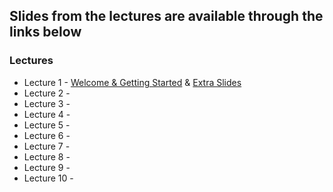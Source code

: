 ## Slides from the lectures are available through the links below

### Lectures
- Lecture 1 - [Welcome & Getting Started](https://github.com/tisimpson/pbi/blob/main/lecture_slides/pbi_lecture1_2024.pdf) & [Extra Slides](https://github.com/tisimpson/pbi/blob/main/lecture_slides/pbi_intro_extra_2024.pdf)
- Lecture 2 - 
- Lecture 3 - 
- Lecture 4 - 
- Lecture 5 - 
- Lecture 6 - 
- Lecture 7 - 
- Lecture 8 - 
- Lecture 9 - 
- Lecture 10 - 
